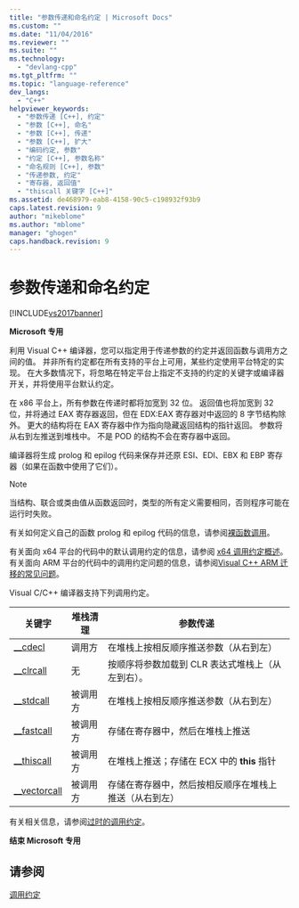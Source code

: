 ```yaml
---
title: "参数传递和命名约定 | Microsoft Docs"
ms.custom: ""
ms.date: "11/04/2016"
ms.reviewer: ""
ms.suite: ""
ms.technology: 
  - "devlang-cpp"
ms.tgt_pltfrm: ""
ms.topic: "language-reference"
dev_langs: 
  - "C++"
helpviewer_keywords: 
  - "参数传递 [C++], 约定"
  - "参数 [C++], 命名"
  - "参数 [C++], 传递"
  - "参数 [C++], 扩大"
  - "编码约定, 参数"
  - "约定 [C++], 参数名称"
  - "命名规则 [C++], 参数"
  - "传递参数, 约定"
  - "寄存器, 返回值"
  - "thiscall 关键字 [C++]"
ms.assetid: de468979-eab8-4158-90c5-c198932f93b9
caps.latest.revision: 9
author: "mikeblome"
ms.author: "mblome"
manager: "ghogen"
caps.handback.revision: 9
---
```

# 参数传递和命名约定
[!INCLUDE[vs2017banner](../assembler/inline/includes/vs2017banner.md)]

**Microsoft 专用**  
  
 利用 Visual C\+\+ 编译器，您可以指定用于传递参数的约定并返回函数与调用方之间的值。  并非所有约定都在所有支持的平台上可用，某些约定使用平台特定的实现。  在大多数情况下，将忽略在特定平台上指定不支持的约定的关键字或编译器开关，并将使用平台默认约定。  
  
 在 x86 平台上，所有参数在传递时都将加宽到 32 位。  返回值也将加宽到 32 位，并将通过 EAX 寄存器返回，但在 EDX:EAX 寄存器对中返回的 8 字节结构除外。  更大的结构将在 EAX 寄存器中作为指向隐藏返回结构的指针返回。  参数将从右到左推送到堆栈中。  不是 POD 的结构不会在寄存器中返回。  
  
 编译器将生成 prolog 和 epilog 代码来保存并还原 ESI、EDI、EBX 和 EBP 寄存器（如果在函数中使用了它们）。  
  
> [!NOTE]
>  当结构、联合或类由值从函数返回时，类型的所有定义需要相同，否则程序可能在运行时失败。  
  
 有关如何定义自己的函数 prolog 和 epilog 代码的信息，请参阅[裸函数调用](../cpp/naked-function-calls.md)。  
  
 有关面向 x64 平台的代码中的默认调用约定的信息，请参阅 [x64 调用约定概述](../build/overview-of-x64-calling-conventions.md)。  有关面向 ARM 平台的代码中的调用约定问题的信息，请参阅[Visual C\+\+ ARM 迁移的常见问题](../build/common-visual-cpp-arm-migration-issues.md)。  
  
 Visual C\/C\+\+ 编译器支持下列调用约定。  
  
|关键字|堆栈清理|参数传递|  
|---------|----------|----------|  
|[\_\_cdecl](../cpp/cdecl.md)|调用方|在堆栈上按相反顺序推送参数（从右到左）|  
|[\_\_clrcall](../cpp/clrcall.md)|无|按顺序将参数加载到 CLR 表达式堆栈上（从左到右）。|  
|[\_\_stdcall](../cpp/stdcall.md)|被调用方|在堆栈上按相反顺序推送参数（从右到左）|  
|[\_\_fastcall](../cpp/fastcall.md)|被调用方|存储在寄存器中，然后在堆栈上推送|  
|[\_\_thiscall](../cpp/thiscall.md)|被调用方|在堆栈上推送；存储在 ECX 中的 **this** 指针|  
|[\_\_vectorcall](../cpp/vectorcall.md)|被调用方|存储在寄存器中，然后按相反顺序在堆栈上推送（从右到左）|  
  
 有关相关信息，请参阅[过时的调用约定](../cpp/obsolete-calling-conventions.md)。  
  
 **结束 Microsoft 专用**  
  
## 请参阅  
 [调用约定](../cpp/calling-conventions.md)